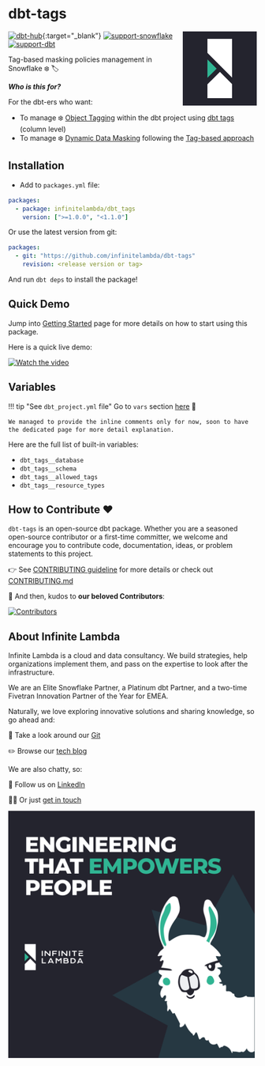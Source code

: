 <!-- markdownlint-disable no-inline-html no-alt-text ul-indent code-block-style -->
# dbt-tags

<img align="right" width="150" height="150" src="./assets/img/il-logo.png">

[![dbt-hub](https://img.shields.io/badge/Visit-dbt--hub%20↗️-FF694B?logo=dbt&logoColor=FF694B)](https://hub.getdbt.com/infinitelambda/dbt_tags?ref=infinitelambda){:target="_blank"}
[![support-snowflake](https://img.shields.io/badge/support-Snowflake-7faecd?logo=snowflake&logoColor=7faecd)](https://docs.snowflake.com?ref=infinitelambda)
[![support-dbt](https://img.shields.io/badge/support-dbt%20v1.6+-FF694B?logo=dbt&logoColor=FF694B)](https://docs.getdbt.com?ref=infinitelambda)

Tag-based masking policies management in Snowflake ❄️ 🏷️

**_Who is this for?_**

For the dbt-ers who want:

- To manage ❄️ [Object Tagging](https://docs.snowflake.com/en/user-guide/object-tagging?ref=infinitelambda) within the dbt project using [dbt tags](https://docs.getdbt.com/reference/resource-configs/tags?ref=infinitelambda) (column level)
- To manage ❄️ [Dynamic Data Masking](https://docs.snowflake.com/en/user-guide/security-column-ddm-use?ref=infinitelambda) following the [Tag-based approach](https://docs.snowflake.com/en/user-guide/tag-based-masking-policies?ref=infinitelambda)

## Installation

- Add to `packages.yml` file:

```yml
packages:
  - package: infinitelambda/dbt_tags
    version: [">=1.0.0", "<1.1.0"]
```

Or use the latest version from git:

```yml
packages:
  - git: "https://github.com/infinitelambda/dbt-tags"
    revision: <release version or tag>
```

And run `dbt deps` to install the package!

## Quick Demo

Jump into [Getting Started](getting-started.md) page for more details on how to start using this package.

Here is a quick live demo:

[![Watch the video](https://cdn.loom.com/sessions/thumbnails/afd6015f3fde4c7bb232741244c744cf-1710220118484-with-play.gif)](https://www.loom.com/share/afd6015f3fde4c7bb232741244c744cf)

## Variables

!!! tip "See `dbt_project.yml` file"
    Go to `vars` section [here](https://github.com/infinitelambda/dbt-tags/blob/main/dbt_project.yml#L12) 🏃

    We managed to provide the inline comments only for now, soon to have the dedicated page for more detail explanation.

Here are the full list of built-in variables:

- `dbt_tags__database`
- `dbt_tags__schema`
- `dbt_tags__allowed_tags`
- `dbt_tags__resource_types`

## How to Contribute ❤️

`dbt-tags` is an open-source dbt package. Whether you are a seasoned open-source contributor or a first-time committer, we welcome and encourage you to contribute code, documentation, ideas, or problem statements to this project.

👉 See [CONTRIBUTING guideline](https://dbt-tags.iflambda.com/latest/nav/dev/contributing.html) for more details or check out [CONTRIBUTING.md](https://github.com/infinitelambda/dbt-tags/tree/main/CONTRIBUTING.md)

🌟 And then, kudos to **our beloved Contributors**:

<a href="https://github.com/infinitelambda/dbt-tags/graphs/contributors">
  <img src="https://contrib.rocks/image?repo=infinitelambda/dbt-tags" alt="Contributors" />
</a>

## About Infinite Lambda

Infinite Lambda is a cloud and data consultancy. We build strategies, help organizations implement them, and pass on the expertise to look after the infrastructure.

We are an Elite Snowflake Partner, a Platinum dbt Partner, and a two-time Fivetran Innovation Partner of the Year for EMEA.

Naturally, we love exploring innovative solutions and sharing knowledge, so go ahead and:

🔧 Take a look around our [Git](https://github.com/infinitelambda)

✏️ Browse our [tech blog](https://infinitelambda.com/category/tech-blog/)

We are also chatty, so:

👀 Follow us on [LinkedIn](https://www.linkedin.com/company/infinite-lambda/)

👋🏼 Or just [get in touch](https://infinitelambda.com/contacts/)

[<img src="https://raw.githubusercontent.com/infinitelambda/cdn/1.0.0/general/images/GitHub-About-Section-1080x1080.png" alt="About IL" width="500">](https://infinitelambda.com/)
